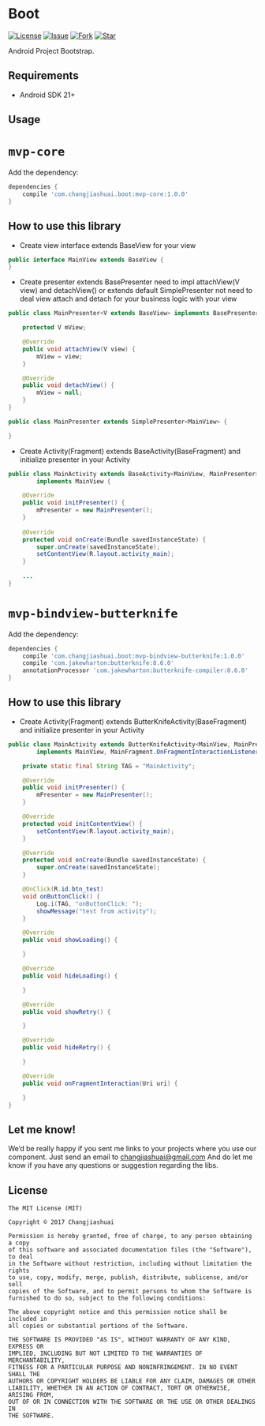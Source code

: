 # Boot

[![License](http://img.shields.io/badge/license-MIT-green.svg?style=flat)]()
[![Issue](https://img.shields.io/github/issues/changjiashuai/Boot.svg)]()
[![Fork](https://img.shields.io/github/forks/changjiashuai/Boot.svg)]()
[![Star](https://img.shields.io/github/stars/changjiashuai/Boot.svg)]()

Android Project Bootstrap.


## Requirements
- Android SDK 21+


## Usage

# `mvp-core`

Add the dependency:
```Groovy
dependencies {
	compile 'com.changjiashuai.boot:mvp-core:1.0.0'
}
```

## How to use this library

* Create view interface extends BaseView for your view
```java
public interface MainView extends BaseView {
}
```

* Create presenter extends BasePresenter need to impl attachView(V view) and detachView() or extends default SimplePresenter<V> not need to deal view attach and detach for your business logic with your view
```java
public class MainPresenter<V extends BaseView> implements BasePresenter<V> {

    protected V mView;

    @Override
    public void attachView(V view) {
        mView = view;
    }

    @Override
    public void detachView() {
        mView = null;
    }
}
```
```java
public class MainPresenter extends SimplePresenter<MainView> {

}
```
* Create Activity(Fragment) extends BaseActivity(BaseFragment) and initialize presenter in your Activity
```java
public class MainActivity extends BaseActivity<MainView, MainPresenter>
        implements MainView {

    @Override
    public void initPresenter() {
        mPresenter = new MainPresenter();
    }
    
	@Override
	protected void onCreate(Bundle savedInstanceState) {
		super.onCreate(savedInstanceState);
		setContentView(R.layout.activity_main);
	}
        
    ...
}
```
    
# `mvp-bindview-butterknife`

Add the dependency:
```Groovy
dependencies {
	compile 'com.changjiashuai.boot:mvp-bindview-butterknife:1.0.0'
	compile 'com.jakewharton:butterknife:8.6.0'
	annotationProcessor 'com.jakewharton:butterknife-compiler:8.6.0'
}
```

## How to use this library

* Create Activity(Fragment) extends ButterKnifeActivity(BaseFragment) and initialize presenter in your Activity
```java
public class MainActivity extends ButterKnifeActivity<MainView, MainPresenter>
        implements MainView, MainFragment.OnFragmentInteractionListener {

    private static final String TAG = "MainActivity";

    @Override
    public void initPresenter() {
        mPresenter = new MainPresenter();
    }

    @Override
    protected void initContentView() {
        setContentView(R.layout.activity_main);
    }

    @Override
    protected void onCreate(Bundle savedInstanceState) {
        super.onCreate(savedInstanceState);
    }

    @OnClick(R.id.btn_test)
    void onButtonClick() {
        Log.i(TAG, "onButtonClick: ");
        showMessage("test from activity");
    }

    @Override
    public void showLoading() {

    }

    @Override
    public void hideLoading() {

    }

    @Override
    public void showRetry() {

    }

    @Override
    public void hideRetry() {

    }

    @Override
    public void onFragmentInteraction(Uri uri) {

    }
}
```

## Let me know!

We’d be really happy if you sent me links to your projects where you use our component. Just send an email to changjiashuai@gmail.com And do let me know if you have any questions or suggestion regarding the libs. 


## License

    The MIT License (MIT)

    Copyright © 2017 Changjiashuai

    Permission is hereby granted, free of charge, to any person obtaining a copy
    of this software and associated documentation files (the "Software"), to deal
    in the Software without restriction, including without limitation the rights
    to use, copy, modify, merge, publish, distribute, sublicense, and/or sell
    copies of the Software, and to permit persons to whom the Software is
    furnished to do so, subject to the following conditions:

    The above copyright notice and this permission notice shall be included in
    all copies or substantial portions of the Software.

    THE SOFTWARE IS PROVIDED "AS IS", WITHOUT WARRANTY OF ANY KIND, EXPRESS OR
    IMPLIED, INCLUDING BUT NOT LIMITED TO THE WARRANTIES OF MERCHANTABILITY,
    FITNESS FOR A PARTICULAR PURPOSE AND NONINFRINGEMENT. IN NO EVENT SHALL THE
    AUTHORS OR COPYRIGHT HOLDERS BE LIABLE FOR ANY CLAIM, DAMAGES OR OTHER
    LIABILITY, WHETHER IN AN ACTION OF CONTRACT, TORT OR OTHERWISE, ARISING FROM,
    OUT OF OR IN CONNECTION WITH THE SOFTWARE OR THE USE OR OTHER DEALINGS IN
    THE SOFTWARE.
    
